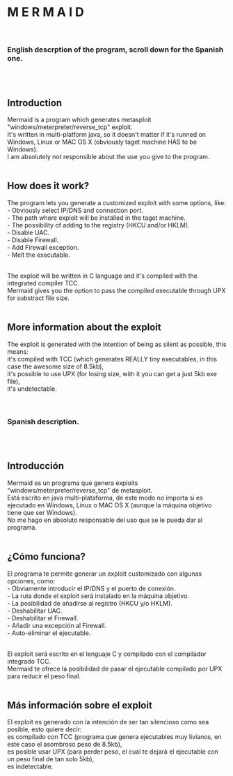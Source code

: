 <h1>M E R M A I D</h1><br>

<h3>English descrption of the program, scroll down for the Spanish one.</h3><br><br>

<h2>Introduction</h2>
Mermaid is a program which generates metasploit "windows/meterpreter/reverse_tcp" exploit.<br>
It's written in multi-platform java, so it doesn't matter if it's runned on Windows, Linux or MAC OS X
(obviously taget machine HAS to be Windows).<br>
I am absolutely not responsible about the use you give to the program.<br><br>

<h2>How does it work?</h2>
The program lets you generate a customized exploit with some options, like:<br>
- Obviously select IP/DNS and connection port.<br>
- The path where exploit will be installed in the taget machine.<br>
- The possibility of adding to the registry (HKCU and/or HKLM).<br>
- Disable UAC.<br>
- Disable Firewall.<br>
- Add Firewall exception.<br>
- Melt the executable.<br><br>

The exploit will be written in C language and it's compiled with the integrated compiler TCC.<br>
Mermaid gives you the option to pass the compiled executable through UPX for substract file size.<br><br>

<h2>More information about the exploit</h2>
The exploit is generated with the intention of being as silent as possible, this means:<br>
it's compiled with TCC (which generates REALLY tiny executables, in this case the awesome size of 8.5kb),<br>
it's possible to use UPX (for losing size, with it you can get a just 5kb exe file),<br>
it's undetectable.<br><br><br>


<h3>Spanish description.</h3><br><br>

<h2>Introducción</h2>
Mermaid es un programa que genera exploits "windows/meterpreter/reverse_tcp" de metasploit.<br>
Está escrito en java multi-plataforma, de este modo no importa si es ejecutado en Windows, Linux o MAC OS X (aunque la máquina objetivo tiene que ser Windows).<br>
No me hago en absoluto responsable del uso que se le pueda dar al programa.<br><br>

<h2>¿Cómo funciona?</h2>
El programa te permite generar un exploit customizado con algunas opciones, como:<br>
- Obviamente introducir el IP/DNS y el puerto de conexión.<br>
- La ruta donde el exploit será instalado en la máquina objetivo.<br>
- La posibilidad de añadirse al registro (HKCU y/o HKLM).<br>
- Deshabilitar UAC.<br>
- Deshabilitar el Firewall.<br>
- Añadir una excepción al Firewall.<br>
- Auto-eliminar el ejecutable.<br><br>

El exploit será escrito en el lenguaje C y compilado con el compilador integrado TCC.<br>
Mermaid te ofrece la posibilidad de pasar el ejecutable compilado por UPX para reducir el peso final.<br><br>

<h2>Más información sobre el exploit</h2>
El exploit es generado con la intención de ser tan silencioso como sea posible, esto quiere decir:<br>
es compilado con TCC (programa que genera ejecutables muy livianos, en este caso el asombroso peso de 8.5kb),<br>
es posible usar UPX (para perder peso, el cual te dejará el ejecutable con un peso final de tan solo 5kb),<br>
es indetectable.